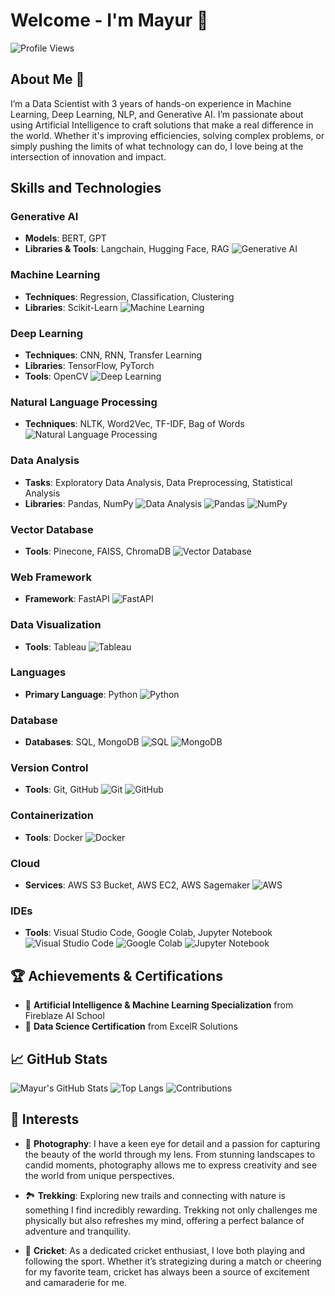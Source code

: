 # Welcome - I'm Mayur 🌟

![Profile Views](https://komarev.com/ghpvc/?username=mayurgohane&color=blue)

## About Me 🌱 

I’m a Data Scientist with 3 years of hands-on experience in Machine Learning, Deep Learning, NLP, and Generative AI. I’m passionate about using Artificial Intelligence to craft solutions that make a real difference in the world. Whether it's improving efficiencies, solving complex problems, or simply pushing the limits of what technology can do, I love being at the intersection of innovation and impact.

## Skills and Technologies

### Generative AI
- **Models**: BERT, GPT
- **Libraries & Tools**: Langchain, Hugging Face, RAG
![Generative AI](https://img.shields.io/badge/Generative%20AI-F37626?style=flat&logo=python&logoColor=white)

### Machine Learning
- **Techniques**: Regression, Classification, Clustering
- **Libraries**: Scikit-Learn
![Machine Learning](https://img.shields.io/badge/Machine%20Learning-3776AB?style=flat&logo=python&logoColor=white)

### Deep Learning
- **Techniques**: CNN, RNN, Transfer Learning
- **Libraries**: TensorFlow, PyTorch
- **Tools**: OpenCV
![Deep Learning](https://img.shields.io/badge/Deep%20Learning-FF6F00?style=flat&logo=tensorflow&logoColor=white)

### Natural Language Processing
- **Techniques**: NLTK, Word2Vec, TF-IDF, Bag of Words
![Natural Language Processing](https://img.shields.io/badge/Natural%20Language%20Processing-EE4C2C?style=flat&logo=pytorch&logoColor=white)

### Data Analysis
- **Tasks**: Exploratory Data Analysis, Data Preprocessing, Statistical Analysis
- **Libraries**: Pandas, NumPy
![Data Analysis](https://img.shields.io/badge/Data%20Analysis-4B8BBE?style=flat&logo=python&logoColor=white)
![Pandas](https://img.shields.io/badge/Pandas-150458?style=flat&logo=pandas&logoColor=white)
![NumPy](https://img.shields.io/badge/NumPy-013243?style=flat&logo=numpy&logoColor=white)

### Vector Database
- **Tools**: Pinecone, FAISS, ChromaDB
![Vector Database](https://img.shields.io/badge/Vector%20Database-4B8BBE?style=flat&logo=none&logoColor=white)

### Web Framework
- **Framework**: FastAPI
![FastAPI](https://img.shields.io/badge/FastAPI-0052CC?style=flat&logo=fastapi&logoColor=white)

### Data Visualization
- **Tools**: Tableau
![Tableau](https://img.shields.io/badge/Tableau-E97627?style=flat&logo=tableau&logoColor=white)

### Languages
- **Primary Language**: Python
![Python](https://img.shields.io/badge/Python-3776AB?style=flat&logo=python&logoColor=white)

### Database
- **Databases**: SQL, MongoDB
![SQL](https://img.shields.io/badge/SQL-003B57?style=flat&logo=postgresql&logoColor=white)
![MongoDB](https://img.shields.io/badge/MongoDB-47A248?style=flat&logo=mongodb&logoColor=white)

### Version Control
- **Tools**: Git, GitHub
![Git](https://img.shields.io/badge/Git-F05032?style=flat&logo=git&logoColor=white)
![GitHub](https://img.shields.io/badge/GitHub-181717?style=flat&logo=github&logoColor=white)

### Containerization
- **Tools**: Docker
![Docker](https://img.shields.io/badge/Docker-2496ED?style=flat&logo=docker&logoColor=white)

### Cloud
- **Services**: AWS S3 Bucket, AWS EC2, AWS Sagemaker
![AWS](https://img.shields.io/badge/AWS-232F3E?style=flat&logo=amazon-aws&logoColor=white)

### IDEs
- **Tools**: Visual Studio Code, Google Colab, Jupyter Notebook
![Visual Studio Code](https://img.shields.io/badge/Visual%20Studio%20Code-007ACC?style=flat&logo=visual-studio-code&logoColor=white)
![Google Colab](https://img.shields.io/badge/Google%20Colab-F9AB00?style=flat&logo=googlecolab&logoColor=white)
![Jupyter Notebook](https://img.shields.io/badge/Jupyter%20Notebook-F37626?style=flat&logo=jupyter&logoColor=white)


## 🏆 Achievements & Certifications

- 🏅 **Artificial Intelligence & Machine Learning Specialization** from Fireblaze AI School
- 🏅 **Data Science Certification** from ExcelR Solutions

## 📈 GitHub Stats
![Mayur's GitHub Stats](https://github-readme-stats.vercel.app/api?username=Mayurgohane&show_icons=true&theme=merko)
![Top Langs](https://github-readme-stats.vercel.app/api/top-langs/?username=Mayurgohane&layout=compact&theme=merko)
![Contributions](https://github-readme-streak-stats.herokuapp.com/?user=Mayurgohane&theme=merko&hide_border=true)


## 🎨 Interests

- 📸 **Photography**: I have a keen eye for detail and a passion for capturing the beauty of the world through my lens. From stunning landscapes to candid moments, photography allows me to express creativity and see the world from unique perspectives.
  
- 🏞️ **Trekking**: Exploring new trails and connecting with nature is something I find incredibly rewarding. Trekking not only challenges me physically but also refreshes my mind, offering a perfect balance of adventure and tranquility.

- 🏏 **Cricket**: As a dedicated cricket enthusiast, I love both playing and following the sport. Whether it’s strategizing during a match or cheering for my favorite team, cricket has always been a source of excitement and camaraderie for me.

